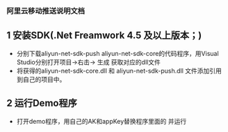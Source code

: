 ### 阿里云移动推送说明文档

## 1 安装SDK(.Net Freamwork 4.5 及以上版本；)
- 分别下载aliyun-net-sdk-push aliyun-net-sdk-core的代码程序，用Visual Studio分别打开项目->右击-> 生成 获取对应的dll文件
- 将获得的aliyun-net-sdk-core.dll 和 aliyun-net-sdk-push.dll 文件添加引用到自己的项目中。

## 2 运行Demo程序
- 打开demo程序，用自己的AK和appKey替换程序里面的<your access key id> <your access key secret> <your Appkey>并运行
